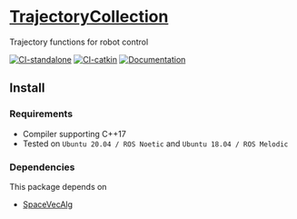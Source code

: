# [TrajectoryCollection](https://github.com/isri-aist/TrajectoryCollection)
Trajectory functions for robot control

[![CI-standalone](https://github.com/isri-aist/TrajectoryCollection/actions/workflows/ci-standalone.yaml/badge.svg)](https://github.com/isri-aist/TrajectoryCollection/actions/workflows/ci-standalone.yaml)
[![CI-catkin](https://github.com/isri-aist/TrajectoryCollection/actions/workflows/ci-catkin.yaml/badge.svg)](https://github.com/isri-aist/TrajectoryCollection/actions/workflows/ci-catkin.yaml)
[![Documentation](https://img.shields.io/badge/doxygen-online-brightgreen?logo=read-the-docs&style=flat)](https://isri-aist.github.io/TrajectoryCollection/)

## Install

### Requirements
- Compiler supporting C++17
- Tested on `Ubuntu 20.04 / ROS Noetic` and `Ubuntu 18.04 / ROS Melodic`

### Dependencies
This package depends on
- [SpaceVecAlg](https://github.com/jrl-umi3218/SpaceVecAlg)

